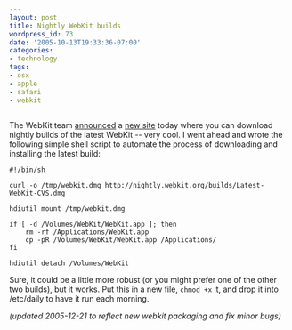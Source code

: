 ```yaml
---
layout: post
title: Nightly WebKit builds
wordpress_id: 73
date: '2005-10-13T19:33:36-07:00'
categories:
- technology
tags:
- osx
- apple
- safari
- webkit
---
```

The WebKit team [announced][] a [new site][] today where you can download nightly builds of the latest WebKit -- very
cool.  I went ahead and wrote the following simple shell script to automate the process of downloading and installing
the latest build:

```
#!/bin/sh

curl -o /tmp/webkit.dmg http://nightly.webkit.org/builds/Latest-WebKit-CVS.dmg

hdiutil mount /tmp/webkit.dmg

if [ -d /Volumes/WebKit/WebKit.app ]; then 
    rm -rf /Applications/WebKit.app
    cp -pR /Volumes/WebKit/WebKit.app /Applications/
fi

hdiutil detach /Volumes/WebKit
```

Sure, it could be a little more robust (or you might prefer one of the other two builds), but it works.  Put this in a
new file, `chmod +x` it, and drop it into /etc/daily to have it run each morning.

_(updated 2005-12-21 to reflect new webkit packaging and fix minor bugs)_

[announced]: http://webkit.opendarwin.org/blog/?p=29
[new site]: http://nightly.webkit.org/builds/
